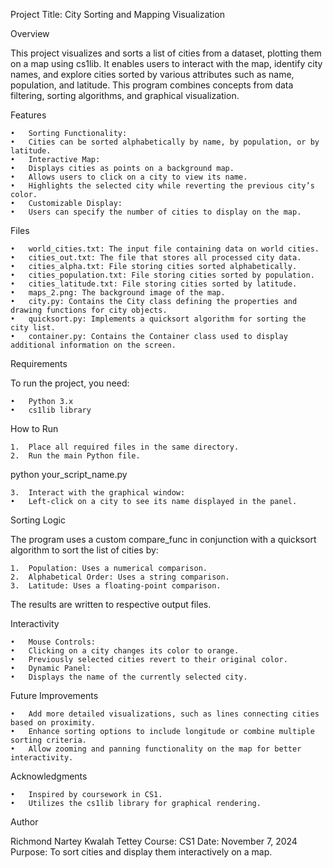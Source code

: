 Project Title: City Sorting and Mapping Visualization

Overview

This project visualizes and sorts a list of cities from a dataset, plotting them on a map using cs1lib. It enables users to interact with the map, identify city names, and explore cities sorted by various attributes such as name, population, and latitude. This program combines concepts from data filtering, sorting algorithms, and graphical visualization.

Features

	•	Sorting Functionality:
	•	Cities can be sorted alphabetically by name, by population, or by latitude.
	•	Interactive Map:
	•	Displays cities as points on a background map.
	•	Allows users to click on a city to view its name.
	•	Highlights the selected city while reverting the previous city’s color.
	•	Customizable Display:
	•	Users can specify the number of cities to display on the map.

Files

	•	world_cities.txt: The input file containing data on world cities.
	•	cities_out.txt: The file that stores all processed city data.
	•	cities_alpha.txt: File storing cities sorted alphabetically.
	•	cities_population.txt: File storing cities sorted by population.
	•	cities_latitude.txt: File storing cities sorted by latitude.
	•	maps_2.png: The background image of the map.
	•	city.py: Contains the City class defining the properties and drawing functions for city objects.
	•	quicksort.py: Implements a quicksort algorithm for sorting the city list.
	•	container.py: Contains the Container class used to display additional information on the screen.

Requirements

To run the project, you need:

	•	Python 3.x
	•	cs1lib library

How to Run

	1.	Place all required files in the same directory.
	2.	Run the main Python file.

python your_script_name.py


	3.	Interact with the graphical window:
	•	Left-click on a city to see its name displayed in the panel.

Sorting Logic

The program uses a custom compare_func in conjunction with a quicksort algorithm to sort the list of cities by:

	1.	Population: Uses a numerical comparison.
	2.	Alphabetical Order: Uses a string comparison.
	3.	Latitude: Uses a floating-point comparison.

The results are written to respective output files.

Interactivity

	•	Mouse Controls:
	•	Clicking on a city changes its color to orange.
	•	Previously selected cities revert to their original color.
	•	Dynamic Panel:
	•	Displays the name of the currently selected city.

Future Improvements

	•	Add more detailed visualizations, such as lines connecting cities based on proximity.
	•	Enhance sorting options to include longitude or combine multiple sorting criteria.
	•	Allow zooming and panning functionality on the map for better interactivity.

Acknowledgments

	•	Inspired by coursework in CS1.
	•	Utilizes the cs1lib library for graphical rendering.

Author

Richmond Nartey Kwalah Tettey
Course: CS1
Date: November 7, 2024
Purpose: To sort cities and display them interactively on a map.